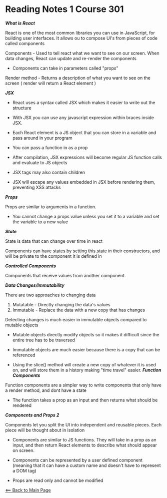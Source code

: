 # Reading Notes 1 Course 301

__*What is React*__

React is one of the most common libraries you can use in JavaScript, for building user interfaces. It allows ou to compose UI's from pieces of code called components

Components - Used to tell react what we want to see on our screen. When data changes, React can update and re-render the components

- Components can take in parameters called "props"

Render method - Returns a description of what you want to see on the screen ( render will return a React element )

__*JSX*__

- React uses a syntax called JSX which makes it easier to write out the structure

- With JSX you can use  any javascript expression within braces inside JSX.

- Each React element is a JS object that you can store in a variable and pass around in your program

- You can pass a function in as a prop

- After compilation, JSX expressions will become regular JS function calls and evaluate to JS objects

- JSX tags may also contain children

- JSX will escape any values embedded in JSX before rendering them, preventing XSS attacks

__*Props*__

Props are similar to arguments in a function.

- You cannot change a props value unless you set it to a variable and set the variable to a new value

__*State*__

State is data that can change over time in react

Components can have states by setting this.state in their constructors, and will be private to the component it is defined in

__*Controlled Components*__

Components that receive values from another component.

__*Data Changes/Immutability*__

There are two approaches to changing data

1. Mutatable - Directly changing the data's values
2. Immutable - Replace the data with a new copy that has changes

Detecting changes is much easier in immutable objects compared to mutable objects

- Mutable objects directly modify objects so it makes it difficult since the entire tree has to be traversed

- Immutable objects are much easier because there is a copy that can be referenced

- Using the slice() method will create a new copy of whatever it is used on, and will store them in a history making "time travel" easier. 
__*Function Components*__

Function components are a simpler way to write components that only have a render method, and dont have a state

- The function takes a prop as an input and then returns what should be rendered

__*Components and Props 2*__

Components let you split the UI into independent and reusable pieces. Each piece will be thought about in isolation

- Components are similar to JS functions. They will take in a prop as an input, and then return React elements to describe what should appear on screen.

- Components can be represented by a user defined component (meaning that it can have a custom name and doesn't have to represent a DOM tag)

- Props are read only and cannot be modified

[<== Back to Main Page](README.md)